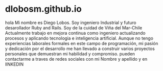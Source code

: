 # dlobosm.github.io
hola Mi nombre es Diego Lobos.
Soy ingeniero Industrial y futuro desarollador Ruby and Rails.
Soy de la cuidad de Viña del Mar-Chile 
Actualmente trabajo en mejora continua como ingeniero actualizando procesos y aplicando tecnologia e inteligencia artificial.
Aunque no tengo experiencias laborales formales en este campo de programación, mi pasión y dedicación por el desarrollo me han llevado a construir varios proyectos personales que demuestran mi habilidad y compromiso.
pueden contactarme a traves de redes sociales con mi Nombre y apellido y en lINKEDIN 

